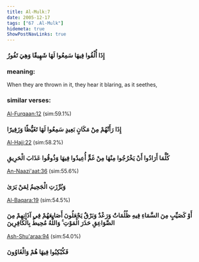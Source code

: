 ```yaml
---
title: Al-Mulk:7
date: 2005-12-17
tags: ["67 .Al-Mulk"]
hidemeta: true 
ShowPostNavLinks: true 
---
```

### إِذَا أُلْقُوا فِيهَا سَمِعُوا لَهَا شَهِيقًا وَهِيَ تَفُورُ
### meaning: 
When they are thrown in it, they hear it blaring, as it seethes,
### similar verses: 

[Al-Furqaan:12](/25/12) (sim:59.1%)

### إِذَا رَأَتْهُمْ مِنْ مَكَانٍ بَعِيدٍ سَمِعُوا لَهَا تَغَيُّظًا وَزَفِيرًا

[Al-Hajj:22](/22/22) (sim:58.2%)

### كُلَّمَا أَرَادُوا أَنْ يَخْرُجُوا مِنْهَا مِنْ غَمٍّ أُعِيدُوا فِيهَا وَذُوقُوا عَذَابَ الْحَرِيقِ

[An-Naazi'aat:36](/79/36) (sim:55.6%)

### وَبُرِّزَتِ الْجَحِيمُ لِمَنْ يَرَىٰ

[Al-Baqara:19](/2/19) (sim:54.5%)

### أَوْ كَصَيِّبٍ مِنَ السَّمَاءِ فِيهِ ظُلُمَاتٌ وَرَعْدٌ وَبَرْقٌ يَجْعَلُونَ أَصَابِعَهُمْ فِي آذَانِهِمْ مِنَ الصَّوَاعِقِ حَذَرَ الْمَوْتِ ۚ وَاللَّهُ مُحِيطٌ بِالْكَافِرِينَ

[Ash-Shu'araa:94](/26/94) (sim:54.0%)

### فَكُبْكِبُوا فِيهَا هُمْ وَالْغَاوُونَ
